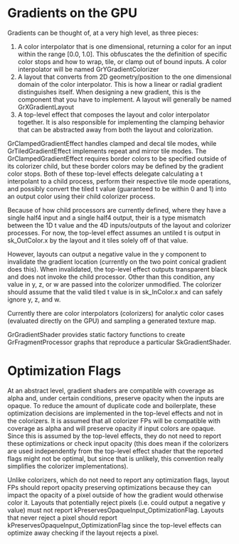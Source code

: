 Gradients on the GPU
====================

Gradients can be thought of, at a very high level, as three pieces:

1. A color interpolator that is one dimensional, returning a color for an input
   within the range [0.0, 1.0]. This obfuscates the the definition of specific
   color stops and how to wrap, tile, or clamp out of bound inputs. A color
   interpolator will be named GrYGradientColorizer
2. A layout that converts from 2D geometry/position to the one dimensional
   domain of the color interpolator. This is how a linear or radial gradient
   distinguishes itself. When designing a new gradient, this is the component
   that you have to implement. A layout will generally be named
   GrXGradientLayout
3. A top-level effect that composes the layout and color interpolator together.
   It is also responsible for implementing the clamping behavior that can be
   abstracted away from both the layout and colorization.


GrClampedGradientEffect handles clamped and decal tile modes, while
GrTiledGradientEffect implements repeat and mirror tile modes. The
GrClampedGradientEffect requires border colors to be specified outside of its
colorizer child, but these border colors may be defined by the gradient color
stops. Both of these top-level effects delegate calculating a t interpolant to a
child process, perform their respective tile mode operations, and possibly
convert the tiled t value (guaranteed to be within 0 and 1) into an output
color using their child colorizer process.

Because of how child processors are currently defined, where they have a single
half4 input and a single half4 output, their is a type mismatch between the 1D
t value and the 4D inputs/outputs of the layout and colorizer processes. For
now, the top-level effect assumes an untiled t is output in sk_OutColor.x by the
layout and it tiles solely off of that value.

However, layouts can output a negative value in the y component to invalidate
the gradient location (currently on the two point conical gradient does this).
When invalidated, the top-level effect outputs transparent black and does not
invoke the child processor. Other than this condition, any value in y, z, or w
are passed into the colorizer unmodified. The colorizer should assume that the
valid tiled t value is in sk_InColor.x and can safely ignore y, z, and w.

Currently there are color interpolators (colorizers) for analytic color cases
(evaluated directly on the GPU) and sampling a generated texture map.

GrGradientShader provides static factory functions to create
GrFragmentProcessor graphs that reproduce a particular SkGradientShader.

Optimization Flags
==================

At an abstract level, gradient shaders are compatible with coverage as alpha
and, under certain conditions, preserve opacity when the inputs are opaque. To
reduce the amount of duplicate code and boilerplate, these optimization
decisions are implemented in the top-level effects and not in the colorizers. It
is assumed that all colorizer FPs will be compatible with coverage as alpha and
will preserve opacity if input colors are opaque. Since this is assumed by the
top-level effects, they do not need to report these optimizations or check input
opacity (this does mean if the colorizers are used independently from the
top-level effect shader that the reported flags might not be optimal, but since
that is unlikely, this convention really simplifies the colorizer
implementations).

Unlike colorizers, which do not need to report any optimization flags, layout
FPs should report opacity preserving optimizations because they can impact the
opacity of a pixel outside of how the gradient would otherwise color it.
Layouts that potentially reject pixels (i.e. could output a negative y value)
must not report kPreservesOpaqueInput_OptimizationFlag. Layouts that never
reject a pixel should report kPreservesOpaqueInput_OptimizationFlag since the
top-level effects can optimize away checking if the layout rejects a pixel.
